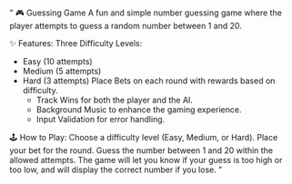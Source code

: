 " 🎮 Guessing Game
A fun and simple number guessing game where the player attempts to guess a random number between 1 and 20.

✨ Features:
Three Difficulty Levels:
- Easy (10 attempts)
- Medium (5 attempts)
- Hard (3 attempts)
Place Bets on each round with rewards based on difficulty.
  - Track Wins for both the player and the AI.
  - Background Music to enhance the gaming experience.
  - Input Validation for error handling.

🕹️ How to Play:
Choose a difficulty level (Easy, Medium, or Hard).
Place your bet for the round.
Guess the number between 1 and 20 within the allowed attempts.
The game will let you know if your guess is too high or too low, and will display the correct number if you lose.
"
